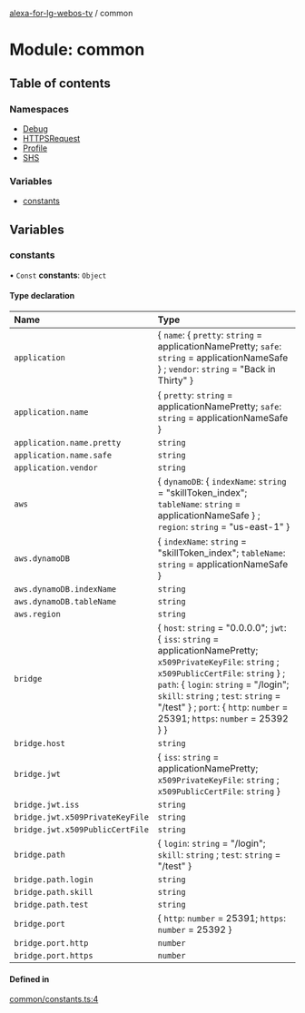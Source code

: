 [alexa-for-lg-webos-tv](../README.md) / common

# Module: common

## Table of contents

### Namespaces

- [Debug](common.Debug.md)
- [HTTPSRequest](common.HTTPSRequest.md)
- [Profile](common.Profile.md)
- [SHS](common.SHS.md)

### Variables

- [constants](common.md#constants)

## Variables

### constants

• `Const` **constants**: `Object`

#### Type declaration

| Name | Type |
| :------ | :------ |
| `application` | \{ `name`: \{ `pretty`: `string` = applicationNamePretty; `safe`: `string` = applicationNameSafe } ; `vendor`: `string` = "Back in Thirty" } |
| `application.name` | \{ `pretty`: `string` = applicationNamePretty; `safe`: `string` = applicationNameSafe } |
| `application.name.pretty` | `string` |
| `application.name.safe` | `string` |
| `application.vendor` | `string` |
| `aws` | \{ `dynamoDB`: \{ `indexName`: `string` = "skillToken\_index"; `tableName`: `string` = applicationNameSafe } ; `region`: `string` = "us-east-1" } |
| `aws.dynamoDB` | \{ `indexName`: `string` = "skillToken\_index"; `tableName`: `string` = applicationNameSafe } |
| `aws.dynamoDB.indexName` | `string` |
| `aws.dynamoDB.tableName` | `string` |
| `aws.region` | `string` |
| `bridge` | \{ `host`: `string` = "0.0.0.0"; `jwt`: \{ `iss`: `string` = applicationNamePretty; `x509PrivateKeyFile`: `string` ; `x509PublicCertFile`: `string`  } ; `path`: \{ `login`: `string` = "/login"; `skill`: `string` ; `test`: `string` = "/test" } ; `port`: \{ `http`: `number` = 25391; `https`: `number` = 25392 }  } |
| `bridge.host` | `string` |
| `bridge.jwt` | \{ `iss`: `string` = applicationNamePretty; `x509PrivateKeyFile`: `string` ; `x509PublicCertFile`: `string`  } |
| `bridge.jwt.iss` | `string` |
| `bridge.jwt.x509PrivateKeyFile` | `string` |
| `bridge.jwt.x509PublicCertFile` | `string` |
| `bridge.path` | \{ `login`: `string` = "/login"; `skill`: `string` ; `test`: `string` = "/test" } |
| `bridge.path.login` | `string` |
| `bridge.path.skill` | `string` |
| `bridge.path.test` | `string` |
| `bridge.port` | \{ `http`: `number` = 25391; `https`: `number` = 25392 } |
| `bridge.port.http` | `number` |
| `bridge.port.https` | `number` |

#### Defined in

[common/constants.ts:4](https://github.com/pebender/alexa-for-lg-webos-tv/blob/ed6e832de9301ef89b625820a22ad4e5b6c0e1d9/src/common/constants.ts#L4)
